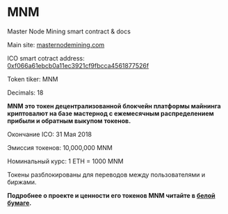 # MNM
Master Node Mining smart contract &amp; docs

Main site: [masternodemining.com](http://masternodemining.com)

ICO smart cotract address: [0xf066a61ebcb0a11ec3921cf9fbcca4561877526f](https://etherscan.io/address/0xf066a61ebcb0a11ec3921cf9fbcca4561877526f)

Token tiker: MNM

Decimals: 18

**MNM это токен децентрализованной блокчейн платформы майнинга криптовалют на базе мастернод с ежемесячным распределением прибыли и обратным выкупом токенов.**

Окончание ICO: 31 Мая 2018

Эмиссия токенов: 10,000,000 MNM

Номинальный курс: 1 ETH = 1000 MNM

Токены разблокированы для переводов между пользователями и биржами.

**Подробнее о проекте и ценности его токенов MNM читайте в [белой бумаге](https://github.com/MasterNodeMining/MNM/raw/master/MasterNodeMining%20WP.pdf).**

